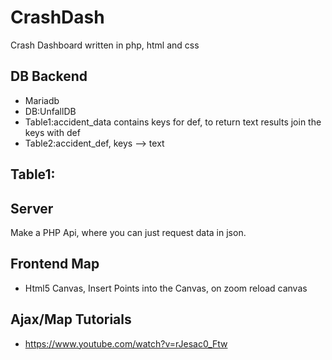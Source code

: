 # CrashDash
Crash Dashboard written in php, html and css



## DB Backend
- Mariadb
- DB:UnfallDB
- Table1:accident_data contains keys for def, to return text results join the keys with def
- Table2:accident_def, keys --> text

Table1:
- 


## Server
Make a PHP Api, where you can just request data in json.


## Frontend Map
- Html5 Canvas, Insert Points into the Canvas, on zoom reload canvas


## Ajax/Map Tutorials
- https://www.youtube.com/watch?v=rJesac0_Ftw
